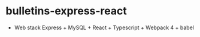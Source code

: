 # bulletins-express-react
  - Web stack 
    Express + MySQL + React + Typescript + Webpack 4 + babel 
